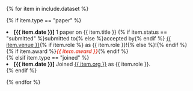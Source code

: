 {% for item in include.dataset %}

  {% if item.type == "paper" %}
    <li> 
      <strong>[{{ item.date }}]</strong> 1 paper on {{ item.title }}
      {% if item.status == "submitted" %}submitted to{% else %}accepted by{% endif %}
      <a href="{{ item.url }}" target="_blank">{{ item.venue }}</a>{% if item.role %} as {{ item.role }}!{% else %}!{% endif %}
      {% if item.award %}<i style="color:#e74d3c"><b>{{ item.award }}</b></i>{% endif %}
    </li>
  {% elsif item.type == "joined" %}
    <li>
      <strong>[{{ item.date }}]</strong> Joined <a href="{{ item.url }}" target="_blank">{{ item.org }}</a> as {{ item.role }}.
    </li>
  {% endif %}

{% endfor %}
